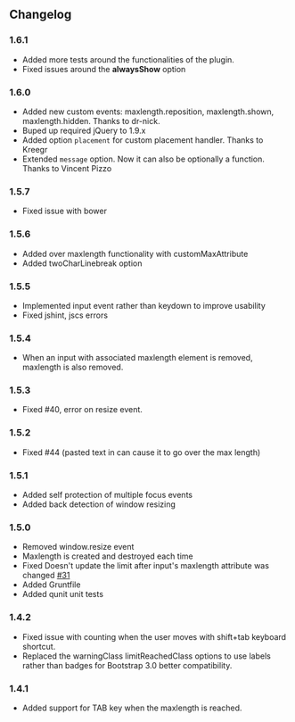 ## Changelog

### 1.6.1
* Added more tests around the functionalities of the plugin.
* Fixed issues around the **alwaysShow** option

### 1.6.0
* Added new custom events: maxlength.reposition, maxlength.shown, maxlength.hidden. Thanks to dr-nick.
* Buped up required jQuery to 1.9.x
* Added option `placement` for custom placement handler. Thanks to Kreegr
* Extended `message` option. Now it can also be optionally a function. Thanks to Vincent Pizzo

### 1.5.7
*   Fixed issue with bower

### 1.5.6
*   Added over maxlength functionality with customMaxAttribute
*   Added twoCharLinebreak option

### 1.5.5
*   Implemented input event rather than keydown to improve usability
*   Fixed jshint, jscs errors

### 1.5.4

*   When an input with associated maxlength element is removed, maxlength is also removed.

### 1.5.3

*   Fixed #40, error on resize event.

### 1.5.2

*   Fixed #44 (pasted text in can cause it to go over the max length)

### 1.5.1

*   Added self protection of multiple focus events
*   Added back detection of window resizing

### 1.5.0

*   Removed window.resize event
*   Maxlength is created and destroyed each time
*   Fixed Doesn't update the limit after input's maxlength attribute was changed [#31](https://github.com/mimo84/bootstrap-maxlength/issues/31)
*   Added Gruntfile
*   Added qunit unit tests

### 1.4.2

* Fixed issue with counting when the user moves with shift+tab keyboard shortcut.
* Replaced the warningClass limitReachedClass options to use labels rather than badges for Bootstrap 3.0 better compatibility.

### 1.4.1

* Added support for TAB key when the maxlength is reached.
